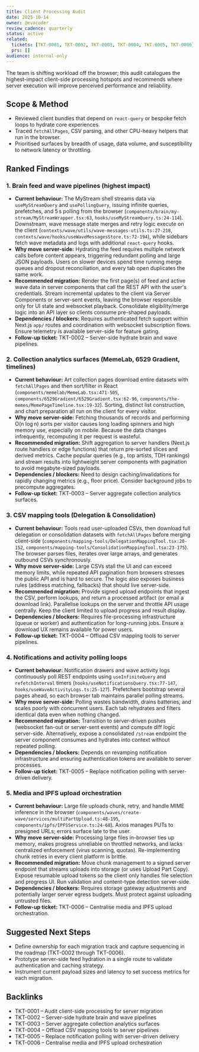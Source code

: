 ```yaml
---
title: Client Processing Audit
date: 2025-10-14
owner: @evocoder
review_cadence: quarterly
status: active
related:
  tickets: [TKT-0001, TKT-0002, TKT-0003, TKT-0004, TKT-0005, TKT-0006]
  prs: []
audience: internal-only
---
```


The team is shifting workload off the browser; this audit catalogues the highest-impact client-side processing hotspots and recommends where server execution will improve perceived performance and reliability.

## Scope & Method

- Reviewed client bundles that depend on `react-query` or bespoke fetch loops to hydrate core experiences.
- Traced `fetchAllPages`, CSV parsing, and other CPU-heavy helpers that run in the browser.
- Prioritised surfaces by breadth of usage, data volume, and susceptibility to network latency or throttling.

## Ranked Findings

### 1. Brain feed and wave pipelines (highest impact)
- **Current behaviour:** The MyStream shell streams data via `useMyStreamQuery` and `usePollingQuery`, issuing infinite queries, prefetches, and 5 s polling from the browser (`components/brain/my-stream/MyStreamWrapper.tsx:63`, `hooks/useMyStreamQuery.ts:24-114`). Downstream, wave message state merges and retry logic execute on the client (`contexts/wave/utils/wave-messages-utils.ts:27-218`, `contexts/wave/hooks/useWaveMessagesStore.ts:72-194`), while sidebars fetch wave metadata and logs with additional `react-query` hooks.
- **Why move server-side:** Hydrating the feed requires multiple network calls before content appears, triggering redundant polling and large JSON payloads. Users on slower devices spend time running merge queues and dropout reconciliation, and every tab open duplicates the same work.
- **Recommended migration:** Render the first page(s) of feed and active wave data in server components that call the REST API with the user's credentials. Stream incremental updates to the client via Server Components or server-sent events, leaving the browser responsible only for UI state and websocket playback. Consolidate eligibility/merge logic into an API layer so clients consume pre-shaped payloads.
- **Dependencies / blockers:** Requires authenticated fetch support within Next.js `app/` routes and coordination with websocket subscription flows. Ensure telemetry is available server-side for feature gating.
- **Follow-up ticket:** TKT-0002 – Server-side hydrate brain and wave pipelines.

### 2. Collection analytics surfaces (MemeLab, 6529 Gradient, timelines)
- **Current behaviour:** Art collection pages download entire datasets with `fetchAllPages` and then sort/filter in React (`components/memelab/MemeLab.tsx:471-505`, `components/6529Gradient/6529Gradient.tsx:62-96`, `components/the-memes/MemePageTimeline.tsx:19-32`). Sorting, distinct list construction, and chart preparation all run on the client for every visitor.
- **Why move server-side:** Fetching thousands of records and performing O(n log n) sorts per visitor causes long loading spinners and high memory use, especially on mobile. Because the data changes infrequently, recomputing it per request is wasteful.
- **Recommended migration:** Shift aggregation to server handlers (Next.js route handlers or edge functions) that return pre-sorted slices and derived metrics. Cache popular queries (e.g., top artists, TDH rankings) and stream results into lightweight server components with pagination to avoid megabyte-sized payloads.
- **Dependencies / blockers:** Need to design caching/invalidations for rapidly changing metrics (e.g., floor price). Consider background jobs to precompute aggregates.
- **Follow-up ticket:** TKT-0003 – Server aggregate collection analytics surfaces.

### 3. CSV mapping tools (Delegation & Consolidation)
- **Current behaviour:** Tools read user-uploaded CSVs, then download full delegation or consolidation datasets with `fetchAllPages` before merging client-side (`components/mapping-tools/DelegationMappingTool.tsx:20-152`, `components/mapping-tools/ConsolidationMappingTool.tsx:23-175`). The browser parses files, iterates over large arrays, and generates outbound CSVs synchronously.
- **Why move server-side:** Large CSVs stall the UI and can exceed memory limits, while repeated API pagination from browsers stresses the public API and is hard to secure. The logic also exposes business rules (address matching, fallbacks) that should live server-side.
- **Recommended migration:** Provide signed upload endpoints that ingest the CSV, perform lookups, and return a processed artifact (or email a download link). Parallelise lookups on the server and throttle API usage centrally. Keep the client limited to upload progress and result display.
- **Dependencies / blockers:** Requires file-processing infrastructure (queue or worker) and authentication for long-running jobs. Ensure a download UX remains available for power users.
- **Follow-up ticket:** TKT-0004 – Offload CSV mapping tools to server pipelines.

### 4. Notifications and activity polling loops
- **Current behaviour:** Notification drawers and wave activity logs continuously poll REST endpoints using `useInfiniteQuery` and `refetchInterval` timers (`hooks/useNotificationsQuery.tsx:77-147`, `hooks/useWaveActivityLogs.ts:25-127`). Prefetchers bootstrap several pages ahead, so each browser tab maintains parallel polling streams.
- **Why move server-side:** Polling wastes bandwidth, drains batteries, and scales poorly with concurrent users. Each tab rehydrates and filters identical data even when nothing changed.
- **Recommended migration:** Transition to server-driven pushes (websocket fan-out or server-sent events) and compute diff logic server-side. Alternatively, expose a consolidated `/stream` endpoint the server component consumes and hydrates into context without repeated polling.
- **Dependencies / blockers:** Depends on revamping notification infrastructure and ensuring authentication tokens are available to server processes.
- **Follow-up ticket:** TKT-0005 – Replace notification polling with server-driven delivery.

### 5. Media and IPFS upload orchestration
- **Current behaviour:** Large file uploads chunk, retry, and handle MIME inference in the browser (`components/waves/create-wave/services/multiPartUpload.ts:48-195`, `components/ipfs/IPFSService.ts:24-68`). Axios manages PUTs to presigned URLs; errors surface late to the user.
- **Why move server-side:** Processing large files in-browser ties up memory, makes progress unreliable on throttled networks, and lacks centralized enforcement (virus scanning, quotas). Re-implementing chunk retries in every client platform is brittle.
- **Recommended migration:** Move chunk management to a signed server endpoint that streams uploads into storage (or uses Upload Part Copy). Expose resumable upload tokens so the client only handles file selection and progress UI. Run validation and content-type detection server-side.
- **Dependencies / blockers:** Requires storage gateway adjustments and potentially larger server egress budgets. Must protect against uploading untrusted files.
- **Follow-up ticket:** TKT-0006 – Centralise media and IPFS upload orchestration.

## Suggested Next Steps

- Define ownership for each migration track and capture sequencing in the roadmap (TKT-0002 through TKT-0006).
- Prototype server-side feed hydration in a single route to validate authentication and caching strategy.
- Instrument current payload sizes and latency to set success metrics for each migration.

## Backlinks

- TKT-0001 – Audit client-side processing for server migration
- TKT-0002 – Server-side hydrate brain and wave pipelines
- TKT-0003 – Server aggregate collection analytics surfaces
- TKT-0004 – Offload CSV mapping tools to server pipelines
- TKT-0005 – Replace notification polling with server-driven delivery
- TKT-0006 – Centralise media and IPFS upload orchestration

